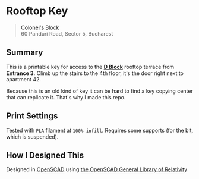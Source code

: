 # Rooftop Key

> [Colonel's Block](http://wikimapia.org/17631321/Colonel-s-Block)  
> 60 Panduri Road, Sector 5, Bucharest

## Summary

This is a printable key for access to the **[D Block](http://wikimapia.org/17751785/ro/Corpul-D)** rooftop terrace from **Entrance 3.** Climb up the stairs to the 4th floor, it's the door right next to apartment 42.

Because this is an old kind of key it can be hard to find a key copying center that can replicate it. That's why I made this repo.

## Print Settings

Tested with `PLA` filament at `100% infill`.
Requires some supports (for the bit, which is suspended).

## How I Designed This

Designed in [OpenSCAD](http://openscad.org) using [the OpenSCAD General Library of Relativity](https://github.com/davidson16807/relativity.scad/)
